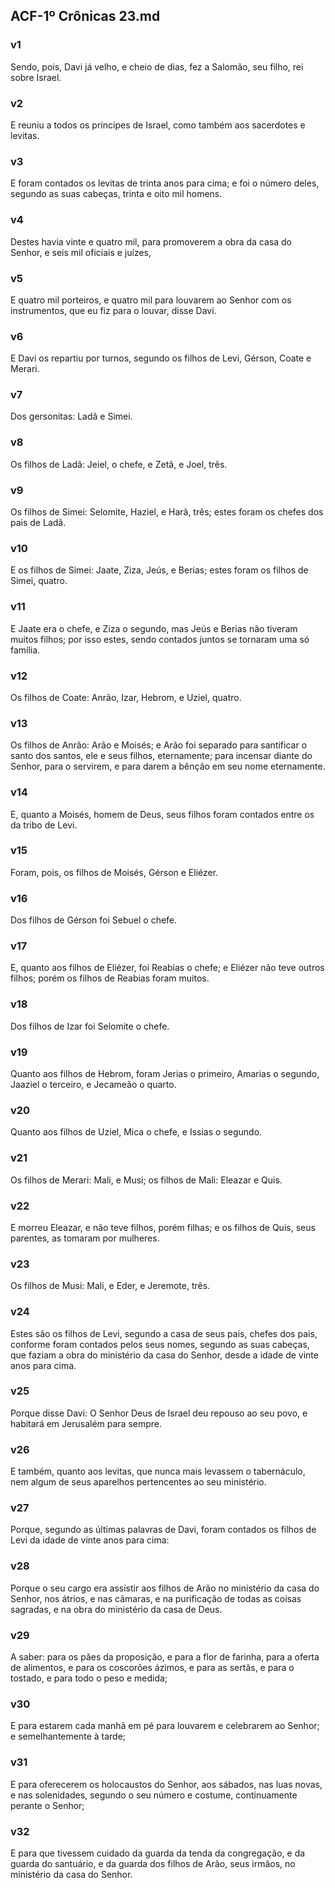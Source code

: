 ## ACF-1º Crônicas 23.md
### v1
 Sendo, pois, Davi já velho, e cheio de dias, fez a Salomão, seu filho, rei sobre Israel.
### v2
 E reuniu a todos os príncipes de Israel, como também aos sacerdotes e levitas.
### v3
 E foram contados os levitas de trinta anos para cima; e foi o número deles, segundo as suas cabeças, trinta e oito mil homens.
### v4
 Destes havia vinte e quatro mil, para promoverem a obra da casa do Senhor, e seis mil oficiais e juízes,
### v5
 E quatro mil porteiros, e quatro mil para louvarem ao Senhor com os instrumentos, que eu fiz para o louvar, disse Davi.
### v6
 E Davi os repartiu por turnos, segundo os filhos de Levi, Gérson, Coate e Merari.
### v7
 Dos gersonitas: Ladã e Simei.
### v8
 Os filhos de Ladã: Jeiel, o chefe, e Zetã, e Joel, três.
### v9
 Os filhos de Simei: Selomite, Haziel, e Harã, três; estes foram os chefes dos pais de Ladã.
### v10
 E os filhos de Simei: Jaate, Ziza, Jeús, e Berias; estes foram os filhos de Simei, quatro.
### v11
 E Jaate era o chefe, e Ziza o segundo, mas Jeús e Berias não tiveram muitos filhos; por isso estes, sendo contados juntos se tornaram uma só família.
### v12
 Os filhos de Coate: Anrão, Izar, Hebrom, e Uziel, quatro.
### v13
 Os filhos de Anrão: Arão e Moisés; e Arão foi separado para santificar o santo dos santos, ele e seus filhos, eternamente; para incensar diante do Senhor, para o servirem, e para darem a bênção em seu nome eternamente.
### v14
 E, quanto a Moisés, homem de Deus, seus filhos foram contados entre os da tribo de Levi.
### v15
 Foram, pois, os filhos de Moisés, Gérson e Eliézer.
### v16
 Dos filhos de Gérson foi Sebuel o chefe.
### v17
 E, quanto aos filhos de Eliézer, foi Reabias o chefe; e Eliézer não teve outros filhos; porém os filhos de Reabias foram muitos.
### v18
 Dos filhos de Izar foi Selomite o chefe.
### v19
 Quanto aos filhos de Hebrom, foram Jerias o primeiro, Amarias o segundo, Jaaziel o terceiro, e Jecameão o quarto.
### v20
 Quanto aos filhos de Uziel, Mica o chefe, e Issias o segundo.
### v21
 Os filhos de Merari: Mali, e Musi; os filhos de Mali: Eleazar e Quis.
### v22
 E morreu Eleazar, e não teve filhos, porém filhas; e os filhos de Quis, seus parentes, as tomaram por mulheres.
### v23
 Os filhos de Musi: Mali, e Eder, e Jeremote, três.
### v24
 Estes são os filhos de Levi, segundo a casa de seus pais, chefes dos pais, conforme foram contados pelos seus nomes, segundo as suas cabeças, que faziam a obra do ministério da casa do Senhor, desde a idade de vinte anos para cima.
### v25
 Porque disse Davi: O Senhor Deus de Israel deu repouso ao seu povo, e habitará em Jerusalém para sempre.
### v26
 E também, quanto aos levitas, que nunca mais levassem o tabernáculo, nem algum de seus aparelhos pertencentes ao seu ministério.
### v27
 Porque, segundo as últimas palavras de Davi, foram contados os filhos de Levi da idade de vinte anos para cima:
### v28
 Porque o seu cargo era assistir aos filhos de Arão no ministério da casa do Senhor, nos átrios, e nas câmaras, e na purificação de todas as coisas sagradas, e na obra do ministério da casa de Deus.
### v29
 A saber: para os pães da proposição, e para a flor de farinha, para a oferta de alimentos, e para os coscorões ázimos, e para as sertãs, e para o tostado, e para todo o peso e medida;
### v30
 E para estarem cada manhã em pé para louvarem e celebrarem ao Senhor; e semelhantemente à tarde;
### v31
 E para oferecerem os holocaustos do Senhor, aos sábados, nas luas novas, e nas solenidades, segundo o seu número e costume, continuamente perante o Senhor;
### v32
 E para que tivessem cuidado da guarda da tenda da congregação, e da guarda do santuário, e da guarda dos filhos de Arão, seus irmãos, no ministério da casa do Senhor.
